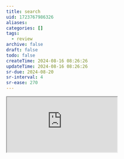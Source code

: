 ```yaml
---
title: search
uid: 1723767986326
aliases:
categories: []
tags:
  - review
archive: false
draft: false
todo: false
createTime: 2024-08-16 08:26:26
updateTime: 2024-08-16 08:26:26
sr-due: 2024-08-20
sr-interval: 4
sr-ease: 270
---
```


<iframe
  class="iframe_full"
  src="https://dict.youdao.com/result?word=search&lang=en"
>
</iframe>
